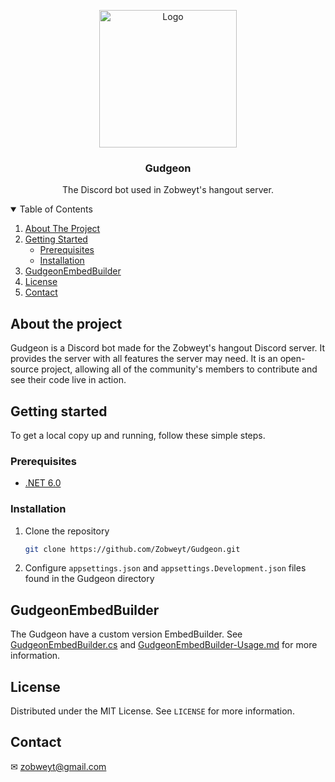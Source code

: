 <p align="center">
  <a href="https://github.com/Zobweyt/Gudgeon">
    <img src="https://yt3.ggpht.com/a/AATXAJwqX1hGxv8_cdX6qheyarqi4lWTwzRJVV1wIr1s=s900-c-k-c0xffffffff-no-rj-mo" alt="Logo" width="220" height="220">
  </a>

  <h3 align="center">Gudgeon</h3>

  <p align="center">
    The Discord bot used in Zobweyt's hangout server.
  </p>
</p>



<details open="open">
  <summary>Table of Contents</summary>
  <ol>
    <li>
      <a href="#about-the-project">About The Project</a>
    </li>
    <li>
      <a href="#getting-started">Getting Started</a>
      <ul>
        <li><a href="#prerequisites">Prerequisites</a></li>
        <li><a href="#installation">Installation</a></li>
      </ul>
    </li>
    <li><a href="#gudgeonembedbuilder">GudgeonEmbedBuilder</a></li>
    <li><a href="#license">License</a></li>
    <li><a href="#contact">Contact</a></li>
  </ol>
</details>



## About the project

Gudgeon is a Discord bot made for the Zobweyt's hangout Discord server. It provides the server with all features the server may need. It is an open-source project, allowing all of the community's members to contribute and see their code live in action.



## Getting started

To get a local copy up and running, follow these simple steps.

### Prerequisites

* [.NET 6.0](https://dotnet.microsoft.com/download)

### Installation

1. Clone the repository
   ```sh
   git clone https://github.com/Zobweyt/Gudgeon.git
   ```
2. Configure `appsettings.json` and `appsettings.Development.json` files found in the Gudgeon directory



## GudgeonEmbedBuilder

The Gudgeon have a custom version EmbedBuilder. See [GudgeonEmbedBuilder.cs](https://github.com/Zobweyt/Gudgeon/blob/master/Common/GudgeonEmbedBuilder.cs) and [GudgeonEmbedBuilder-Usage.md](https://github.com/Zobweyt/Gudgeon/blob/master/Common/GudgeonEmbedBuilder-Usage.md) for more information.



## License

Distributed under the MIT License. See `LICENSE` for more information.



## Contact

✉ zobweyt@gmail.com
